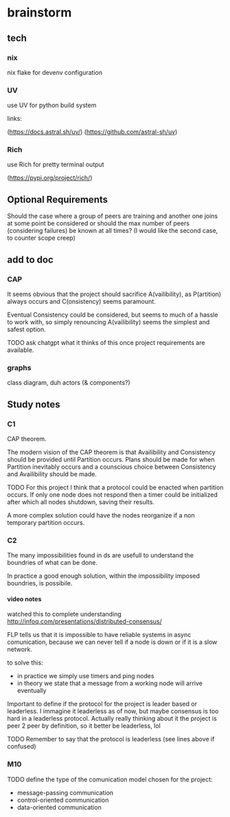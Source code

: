 # brainstorm

## tech

### nix

nix flake for devenv configuration

### UV

use UV for python build system

links:

(https://docs.astral.sh/uv/)
(https://github.com/astral-sh/uv)

### Rich

use Rich for pretty terminal output

(https://pypi.org/project/rich/)

## Optional Requirements

Should the case where a group of peers are training and another one joins at some point be considered or should the max number of peers (considering failures) be known at all times? (I would like the second case, to counter scope creep)

## add to doc

### CAP

It seems obvious that the project should sacrifice A(vailibility), as P(artition) always occurs and C(onsistency) seems paramount.

Eventual Consistency could be considered, but seems to much of a hassle to work with, so simply renouncing A(vailibility) seems the simplest and safest option.

TODO ask chatgpt what it thinks of this once project requirements are available.
### graphs

class diagram, duh
actors (& components?)

## Study notes

### C1

CAP theorem.

The modern vision of the CAP theorem is that Availibility and Consistency should be provided until Partition occurs. Plans should be made for when Partition inevitably occurs and a counscious choice between Consistency and Availibility should be made.

TODO
For this project I think that a protocol could be enacted when partition occurs. If only one node does not respond then a timer could be initialized after which all nodes shutdown, saving their results.

A more complex solution could have the nodes reorganize if a non temporary partition occurs.

### C2

The many impossibilities found in ds are usefull to understand the boundries of what can be done.

In practice a good enough solution, within the impossibility imposed boundries, is possibile.


#### video notes

watched this to complete understanding
http://infoq.com/presentations/distributed-consensus/

FLP tells us that it is impossible to have reliable systems in async comunication, because we can never tell if a node is down or if it is a slow network.

to solve this: 

- in practice we simply use timers and ping nodes
- in theory we state that a message from a working node will arrive eventually

Important to define if the protocol for the project is leader based or leaderless. I immagine it leaderless as of now, but maybe consensus is too hard in a leaderless protocol.
Actually really thinking about it the project is peer 2 peer by definition, so it better be leaderless, lol

TODO
Remember to say that the protocol is leaderless (see lines above if confused)

### M10

TODO define the type of the comunication model chosen for the project:

- message-passing communication
- control-oriented communication
- data-oriented communication


